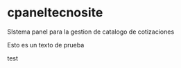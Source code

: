 # cpaneltecnosite
SIstema panel para la gestion de catalogo de cotizaciones

Esto es un texto de prueba

test
